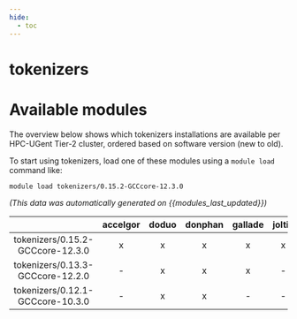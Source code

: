 ```yaml
---
hide:
  - toc
---
```


tokenizers
==========

# Available modules


The overview below shows which tokenizers installations are available per HPC-UGent Tier-2 cluster, ordered based on software version (new to old).

To start using tokenizers, load one of these modules using a `module load` command like:

```shell
module load tokenizers/0.15.2-GCCcore-12.3.0
```

*(This data was automatically generated on {{modules_last_updated}})*  

| |accelgor|doduo|donphan|gallade|joltik|shinx|
| :---: | :---: | :---: | :---: | :---: | :---: | :---: |
|tokenizers/0.15.2-GCCcore-12.3.0|x|x|x|x|x|x|
|tokenizers/0.13.3-GCCcore-12.2.0|-|x|x|x|-|-|
|tokenizers/0.12.1-GCCcore-10.3.0|-|x|x|-|-|-|
